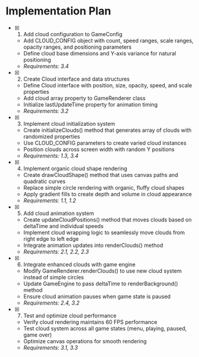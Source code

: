 # Implementation Plan

- [x] 1. Add cloud configuration to GameConfig
  - Add CLOUD_CONFIG object with count, speed ranges, scale ranges, opacity ranges, and positioning parameters
  - Define cloud base dimensions and Y-axis variance for natural positioning
  - _Requirements: 3.4_

- [x] 2. Create Cloud interface and data structures
  - Define Cloud interface with position, size, opacity, speed, and scale properties
  - Add cloud array property to GameRenderer class
  - Initialize lastUpdateTime property for animation timing
  - _Requirements: 3.2_

- [x] 3. Implement cloud initialization system
  - Create initializeClouds() method that generates array of clouds with randomized properties
  - Use CLOUD_CONFIG parameters to create varied cloud instances
  - Position clouds across screen width with random Y positions
  - _Requirements: 1.3, 3.4_

- [x] 4. Implement organic cloud shape rendering
  - Create drawCloudShape() method that uses canvas paths and quadratic curves
  - Replace simple circle rendering with organic, fluffy cloud shapes
  - Apply gradient fills to create depth and volume in cloud appearance
  - _Requirements: 1.1, 1.2_

- [x] 5. Add cloud animation system
  - Create updateCloudPositions() method that moves clouds based on deltaTime and individual speeds
  - Implement cloud wrapping logic to seamlessly move clouds from right edge to left edge
  - Integrate animation updates into renderClouds() method
  - _Requirements: 2.1, 2.2, 2.3_

- [x] 6. Integrate enhanced clouds with game engine
  - Modify GameRenderer.renderClouds() to use new cloud system instead of simple circles
  - Update GameEngine to pass deltaTime to renderBackground() method
  - Ensure cloud animation pauses when game state is paused
  - _Requirements: 2.4, 3.2_

- [x] 7. Test and optimize cloud performance
  - Verify cloud rendering maintains 60 FPS performance
  - Test cloud system across all game states (menu, playing, paused, game over)
  - Optimize canvas operations for smooth rendering
  - _Requirements: 3.1, 3.3_
